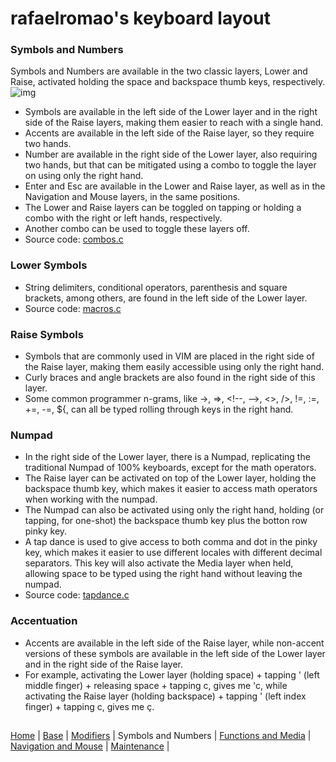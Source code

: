 # rafaelromao's keyboard layout

### Symbols and Numbers
Symbols and Numbers are available in the two classic layers, Lower and Raise, activated holding the space and backspace thumb keys, respectively.
![img](https://i.imgur.com/V4FZOqs.png)
- Symbols are available in the left side of the Lower layer and in the right side of the Raise layers, making them easier to reach with a single hand.
- Accents are available in the left side of the Raise layer, so they require two hands.
- Number are available in the right side of the Lower layer, also requiring two hands, but that can be mitigated using a combo to toggle the layer on using only the right hand.
- Enter and Esc are available in the Lower and Raise layer, as well as in the Navigation and Mouse layers, in the same positions.
- The Lower and Raise layers can be toggled on tapping or holding a combo with the right or left hands, respectively.
- Another combo can be used to toggle these layers off.
- Source code: [combos.c](../features/combos.c)

### Lower Symbols
- String delimiters, conditional operators, parenthesis and square brackets, among others, are found in the left side of the Lower layer.
- Source code: [macros.c](../features/macros.c)

### Raise Symbols
- Symbols that are commonly used in VIM are placed in the right side of the Raise layer, making them easily accessible using only the right hand.
- Curly braces and angle brackets are also found in the right side of this layer.
- Some common programmer n-grams, like ->, =>, \<!--, -->, <>, />, !=, :=, +=, -=, ${, can all be typed rolling through keys in the right hand.

### Numpad
- In the right side of the Lower layer, there is a Numpad, replicating the traditional Numpad of 100% keyboards, except for the math operators.
- The Raise layer can be activated on top of the Lower layer, holding the backspace thumb key, which makes it easier to access math operators when working with the numpad.
- The Numpad can also be activated using only the right hand, holding (or tapping, for one-shot) the backspace thumb key plus the botton row pinky key.
- A tap dance is used to give access to both comma and dot in the pinky key, which makes it easier to use different locales with different decimal separators. This key will also activate the Media layer when held, allowing space to be typed using the right hand without leaving the numpad.
- Source code: [tapdance.c](../features/tapdance.c)

### Accentuation
- Accents are available in the left side of the Raise layer, while non-accent versions of these symbols are available in the left side of the Lower layer and in the right side of the Raise layer.
- For example, activating the Lower layer (holding space) + tapping ' (left middle finger) + releasing space + tapping c, gives me 'c, while activating the Raise layer (holding backspace) + tapping ' (left index finger) + tapping c, gives me ç.


##
[Home](../readme.md) | 
[Base](base.md) |
[Modifiers](modifiers.md) |
Symbols and Numbers |
[Functions and Media](functions.md) | 
[Navigation and Mouse](navigation.md) |
[Maintenance](maintenance.md) |
